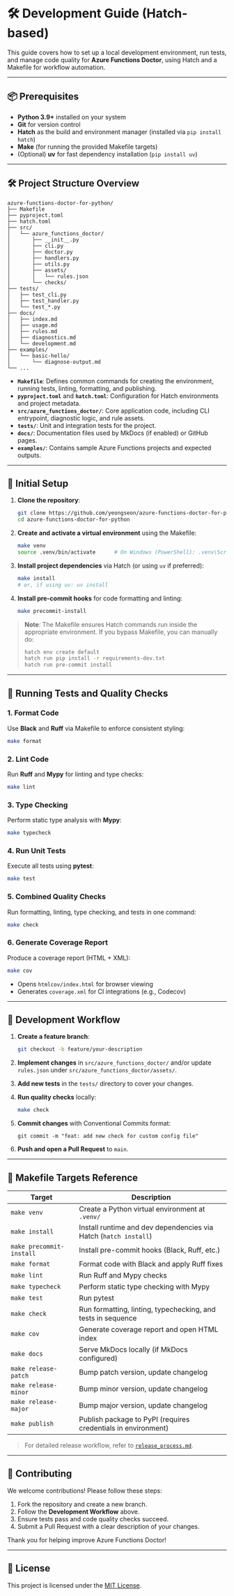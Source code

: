# 🛠️ Development Guide (Hatch-based)

This guide covers how to set up a local development environment, run tests, and manage code quality for **Azure Functions Doctor**, using Hatch and a Makefile for workflow automation.

---

## 📦 Prerequisites

- **Python 3.9+** installed on your system
- **Git** for version control
- **Hatch** as the build and environment manager (installed via `pip install hatch`)
- **Make** (for running the provided Makefile targets)
- (Optional) **uv** for fast dependency installation (`pip install uv`)

---

## 🛠️ Project Structure Overview

```text
azure-functions-doctor-for-python/
├── Makefile
├── pyproject.toml
├── hatch.toml
├── src/
│   └── azure_functions_doctor/
│       ├── __init__.py
│       ├── cli.py
│       ├── doctor.py
│       ├── handlers.py
│       ├── utils.py
│       ├── assets/
│       │   └── rules.json
│       └── checks/
├── tests/
│   ├── test_cli.py
│   ├── test_handler.py
│   └── test_*.py
├── docs/
│   ├── index.md
│   ├── usage.md
│   ├── rules.md
│   ├── diagnostics.md
│   └── development.md
├── examples/
│   └── basic-hello/
│       └── diagnose-output.md
└── ...
```

- **`Makefile`**: Defines common commands for creating the environment, running tests, linting, formatting, and publishing.
- **`pyproject.toml`** and **`hatch.toml`**: Configuration for Hatch environments and project metadata.
- **`src/azure_functions_doctor/`**: Core application code, including CLI entrypoint, diagnostic logic, and rule assets.
- **`tests/`**: Unit and integration tests for the project.
- **`docs/`**: Documentation files used by MkDocs (if enabled) or GitHub pages.
- **`examples/`**: Contains sample Azure Functions projects and expected outputs.

---

## 🚀 Initial Setup

1. **Clone the repository**:
    ```bash
    git clone https://github.com/yeongseon/azure-functions-doctor-for-python.git
    cd azure-functions-doctor-for-python
    ```

2. **Create and activate a virtual environment** using the Makefile:
    ```bash
    make venv
    source .venv/bin/activate      # On Windows (PowerShell): .venv\Scripts\Activate.ps1
    ```

3. **Install project dependencies** via Hatch (or using `uv` if preferred):
    ```bash
    make install
    # or, if using uv: uv install
    ```

4. **Install pre-commit hooks** for code formatting and linting:
    ```bash
    make precommit-install
    ```

> **Note**: The Makefile ensures Hatch commands run inside the appropriate environment. If you bypass Makefile, you can manually do:
> ```bash
> hatch env create default
> hatch run pip install -r requirements-dev.txt
> hatch run pre-commit install
> ```

---

## 🧪 Running Tests and Quality Checks

### 1. Format Code
Use **Black** and **Ruff** via Makefile to enforce consistent styling:
```bash
make format
```

### 2. Lint Code
Run **Ruff** and **Mypy** for linting and type checks:
```bash
make lint
```

### 3. Type Checking
Perform static type analysis with **Mypy**:
```bash
make typecheck
```

### 4. Run Unit Tests
Execute all tests using **pytest**:
```bash
make test
```

### 5. Combined Quality Checks
Run formatting, linting, type checking, and tests in one command:
```bash
make check
```

### 6. Generate Coverage Report
Produce a coverage report (HTML + XML):
```bash
make cov
```
- Opens `htmlcov/index.html` for browser viewing
- Generates `coverage.xml` for CI integrations (e.g., Codecov)

---

## 🎯 Development Workflow

1. **Create a feature branch**:
    ```bash
    git checkout -b feature/your-description
    ```

2. **Implement changes** in `src/azure_functions_doctor/` and/or update `rules.json` under `src/azure_functions_doctor/assets/`.

3. **Add new tests** in the `tests/` directory to cover your changes.

4. **Run quality checks** locally:
    ```bash
    make check
    ```

5. **Commit changes** with Conventional Commits format:
    ```
    git commit -m "feat: add new check for custom config file"
    ```

6. **Push and open a Pull Request** to `main`.

---

## 📝 Makefile Targets Reference

| Target                 | Description                                                       |
|------------------------|-------------------------------------------------------------------|
| `make venv`            | Create a Python virtual environment at `.venv/`                    |
| `make install`         | Install runtime and dev dependencies via Hatch (`hatch install`)  |
| `make precommit-install` | Install pre-commit hooks (Black, Ruff, etc.)                    |
| `make format`          | Format code with Black and apply Ruff fixes                         |
| `make lint`            | Run Ruff and Mypy checks                                           |
| `make typecheck`       | Perform static type checking with Mypy                             |
| `make test`            | Run pytest                                                       |
| `make check`           | Run formatting, linting, typechecking, and tests in sequence       |
| `make cov`             | Generate coverage report and open HTML index                       |
| `make docs`            | Serve MkDocs locally (if MkDocs configured)                        |
| `make release-patch`   | Bump patch version, update changelog                               |
| `make release-minor`   | Bump minor version, update changelog                               |
| `make release-major`   | Bump major version, update changelog                               |
| `make publish`         | Publish package to PyPI (requires credentials in environment)      |

> For detailed release workflow, refer to [`release_process.md`](release_process.md).

---

## 🤝 Contributing

We welcome contributions! Please follow these steps:

1. Fork the repository and create a new branch.
2. Follow the **Development Workflow** above.
3. Ensure tests pass and code quality checks succeed.
4. Submit a Pull Request with a clear description of your changes.

Thank you for helping improve Azure Functions Doctor!

---

## 📄 License

This project is licensed under the [MIT License](../LICENSE).